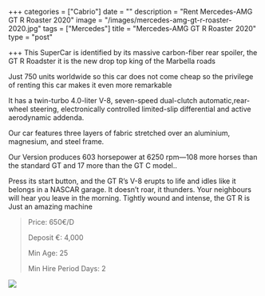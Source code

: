 +++
categories = ["Cabrio"]
date = ""
description = "Rent Mercedes-AMG GT R Roaster 2020"
image = "/images/mercedes-amg-gt-r-roaster-2020.jpg"
tags = ["Mercedes"]
title = "Mercedes-AMG GT R Roaster 2020"
type = "post"

+++
This SuperCar is identified by its massive carbon-fiber rear spoiler, the GT R Roadster it is the new drop top king of the Marbella roads

Just 750 units worldwide so this car does not come cheap so the privilege of renting this car makes it even more remarkable

It has a twin-turbo 4.0-liter V-8, seven-speed dual-clutch automatic,rear-wheel steering, electronically controlled limited-slip differential and active aerodynamic addenda.

Our car features three layers of fabric stretched over an aluminium, magnesium, and steel frame.

Our Version produces 603 horsepower at 6250 rpm—108 more horses than the standard GT and 17 more than the GT C model..

Press its start button, and the GT R’s V-8 erupts to life and idles like it belongs in a NASCAR garage. It doesn’t roar, it thunders. Your neighbours will hear you leave in the morning. Tightly wound and intense, the GT R is Just an amazing machine

> Price: 650€/D
>
> Deposit €: 4,000
>
> Min Age: 25
>
> Min Hire Period Days: 2

[![](/images/boton.png)](https://supercarmarbella.com/contact/ "Book")